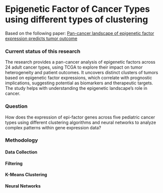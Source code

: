 # Epigenetic Factor of Cancer Types using different types of clustering

Based on the following paper: [Pan-cancer landscape of epigenetic factor expression predicts tumor outcome](https://www.nature.com/articles/s42003-023-05459-w#data-availability)

### Current status of this research
The research provides a pan-cancer analysis of epigenetic factors across 24 adult cancer types, using TCGA to explore their impact on tumor heterogeneity and patient outcomes. 
It uncovers distinct clusters of tumors based on epigenetic factor expressions, which correlate with prognostic implications, suggesting potential as biomarkers and therapeutic targets. 
The study helps with understanding the epigenetic landscape’s role in cancer.

### Question
How does the expression of epi-factor genes across five pediatric cancer types using different clustering algorithms and neural networks to analyze complex patterns within gene expression data?

### Methodology
#### Data Collection
#### Filtering
#### K-Means Clustering
#### Neural Networks
